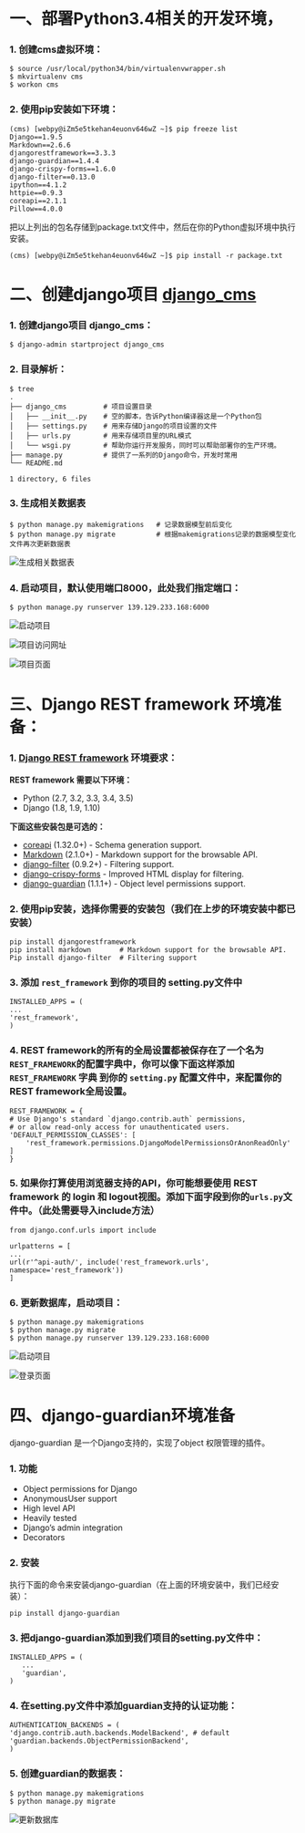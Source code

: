 # 一、部署Python3.4相关的开发环境，


### 1. 创建cms虚拟环境：


    $ source /usr/local/python34/bin/virtualenvwrapper.sh
    $ mkvirtualenv cms
    $ workon cms


### 2. 使用pip安装如下环境：


    (cms) [webpy@iZm5e5tkehan4euonv646wZ ~]$ pip freeze list
    Django==1.9.5
    Markdown==2.6.6
    djangorestframework==3.3.3
    django-guardian==1.4.4
    django-crispy-forms==1.6.0
    django-filter==0.13.0
    ipython==4.1.2
    httpie==0.9.3
    coreapi==2.1.1
    Pillow==4.0.0




把以上列出的包名存储到package.txt文件中，然后在你的Python虚拟环境中执行安装。


    (cms) [webpy@iZm5e5tkehan4euonv646wZ ~]$ pip install -r package.txt



# 二、创建django项目 [django_cms](https://github.com/changdapeng/django_cms)

### 1. 创建django项目 django_cms：

    $ django-admin startproject django_cms


### 2. 目录解析：


    $ tree
    .
    ├── django_cms         # 项目设置目录
    │   ├── __init__.py    # 空的脚本，告诉Python编译器这是一个Python包
    │   ├── settings.py    # 用来存储Django的项目设置的文件
    │   ├── urls.py        # 用来存储项目里的URL模式
    │   └── wsgi.py        # 帮助你运行开发服务，同时可以帮助部署你的生产环境。
    ├── manage.py          # 提供了一系列的Django命令，开发时常用
    └── README.md

    1 directory, 6 files


### 3. 生成相关数据表


    $ python manage.py makemigrations   # 记录数据模型前后变化
    $ python manage.py migrate          # 根据makemigrations记录的数据模型变化文件再次更新数据表



![生成相关数据表](image/01.png)


### 4. 启动项目，默认使用端口8000，此处我们指定端口：


    $ python manage.py runserver 139.129.233.168:6000


![启动项目](image/02.png)

![项目访问网址](image/03.png)

![项目页面](image/04.png)



# 三、Django REST framework 环境准备：

### 1. [Django REST framework](http://www.django-rest-framework.org/)  环境要求：

**REST framework 需要以下环境：**

+ Python (2.7, 3.2, 3.3, 3.4, 3.5)
+ Django (1.8, 1.9, 1.10)

**下面这些安装包是可选的：** 

+ [coreapi](https://pypi.python.org/pypi/coreapi/) (1.32.0+) - Schema generation support.
+ [Markdown](https://pypi.python.org/pypi/Markdown/) (2.1.0+) - Markdown support for the browsable API.
+ [django-filter](https://pypi.python.org/pypi/django-filter) (0.9.2+) - Filtering support.
+ [django-crispy-forms](https://github.com/django-crispy-forms/django-crispy-forms) - Improved HTML display for filtering.
+ [django-guardian](https://github.com/django-guardian/django-guardian) (1.1.1+) - Object level permissions support.


### 2.  使用pip安装，选择你需要的安装包（我们在上步的环境安装中都已安装）


    pip install djangorestframework
    pip install markdown       # Markdown support for the browsable API.
    Pip install django-filter  # Filtering support


### 3. 添加 `rest_framework` 到你的项目的 setting.py文件中


    INSTALLED_APPS = (
    ...
    'rest_framework',
    )


### 4. REST framework的所有的全局设置都被保存在了一个名为  `REST_FRAMEWORK`的配置字典中，你可以像下面这样添加  `REST_FRAMEWORK` 字典 到你的 `setting.py` 配置文件中，来配置你的REST framework全局设置。


    REST_FRAMEWORK = {
    # Use Django's standard `django.contrib.auth` permissions,
    # or allow read-only access for unauthenticated users.
    'DEFAULT_PERMISSION_CLASSES': [
        'rest_framework.permissions.DjangoModelPermissionsOrAnonReadOnly'
    ]
    }


### 5. 如果你打算使用浏览器支持的API，你可能想要使用  REST framework 的 login 和 logout视图。添加下面字段到你的`urls.py`文件中。（此处需要导入include方法）


    from django.conf.urls import include
    
    urlpatterns = [
    ...
    url(r'^api-auth/', include('rest_framework.urls', namespace='rest_framework'))
    ]


### 6. 更新数据库，启动项目：


    $ python manage.py makemigrations
    $ python manage.py migrate
    $ python manage.py runserver 139.129.233.168:6000


![启动项目](image/05.png)

![登录页面](image/06.png)



# 四、django-guardian环境准备

django-guardian 是一个Django支持的，实现了object 权限管理的插件。

### 1. 功能

+ Object permissions for Django
+ AnonymousUser support
+ High level API
+ Heavily tested
+ Django’s admin integration
+ Decorators


### 2. 安装

执行下面的命令来安装django-guardian（在上面的环境安装中，我们已经安装）：


    pip install django-guardian


### 3. 把django-guardian添加到我们项目的setting.py文件中：


    INSTALLED_APPS = (
       ...
       'guardian',
    )


### 4. 在setting.py文件中添加guardian支持的认证功能：


    AUTHENTICATION_BACKENDS = (
    'django.contrib.auth.backends.ModelBackend', # default
    'guardian.backends.ObjectPermissionBackend',
    )


### 5. 创建guardian的数据表：


    $ python manage.py makemigrations
    $ python manage.py migrate


![更新数据库](image/07.png)